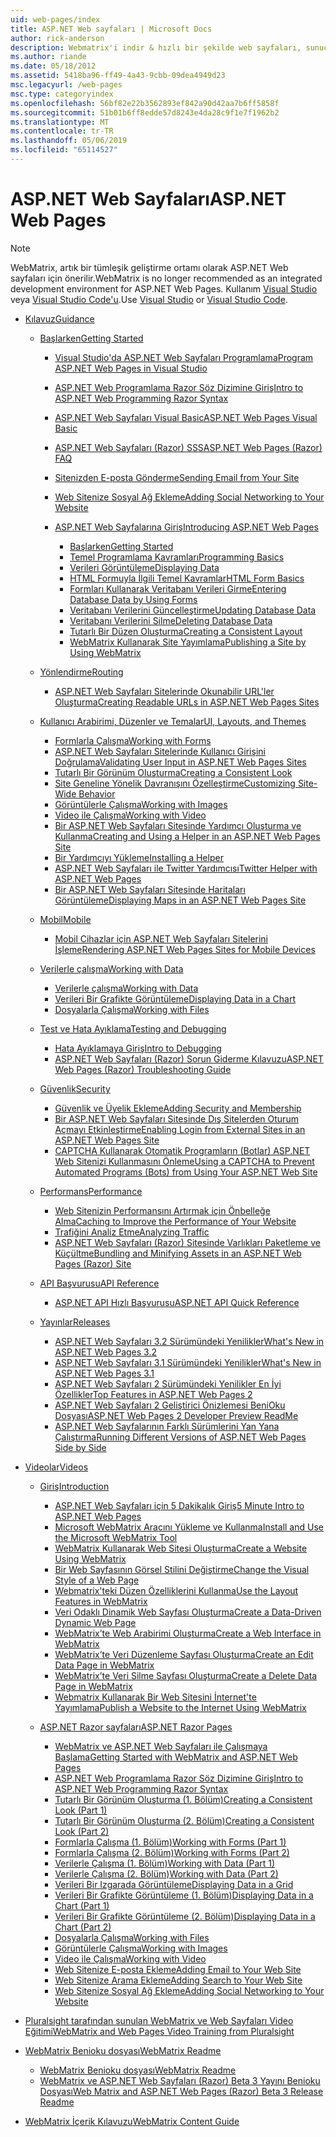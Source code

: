 ```yaml
---
uid: web-pages/index
title: ASP.NET Web sayfaları | Microsoft Docs
author: rick-anderson
description: Webmatrix'i indir & hızlı bir şekilde web sayfaları, sunucu kodunu HTML ile birleştirmenin basit bir şekilde oluşturmayı öğrenin.
ms.author: riande
ms.date: 05/18/2012
ms.assetid: 5418ba96-ff49-4a43-9cbb-09dea4949d23
msc.legacyurl: /web-pages
msc.type: categoryindex
ms.openlocfilehash: 56bf82e22b3562893ef842a90d42aa7b6ff5858f
ms.sourcegitcommit: 51b01b6ff8edde57d8243e4da28c9f1e7f1962b2
ms.translationtype: MT
ms.contentlocale: tr-TR
ms.lasthandoff: 05/06/2019
ms.locfileid: "65114527"
---
```

# <a name="aspnet-web-pages"></a><span data-ttu-id="312b8-103">ASP.NET Web Sayfaları</span><span class="sxs-lookup"><span data-stu-id="312b8-103">ASP.NET Web Pages</span></span>

> [!NOTE] 
> <span data-ttu-id="312b8-104">WebMatrix, artık bir tümleşik geliştirme ortamı olarak ASP.NET Web sayfaları için önerilir.</span><span class="sxs-lookup"><span data-stu-id="312b8-104">WebMatrix is no longer recommended as an integrated development environment for ASP.NET Web Pages.</span></span> <span data-ttu-id="312b8-105">Kullanım [Visual Studio](xref:aspnet/web-pages/overview/getting-started/program-asp-net-web-pages-in-visual-studio) veya [Visual Studio Code'u](https://code.visualstudio.com/).</span><span class="sxs-lookup"><span data-stu-id="312b8-105">Use [Visual Studio](xref:aspnet/web-pages/overview/getting-started/program-asp-net-web-pages-in-visual-studio) or [Visual Studio Code](https://code.visualstudio.com/).</span></span>

- [<span data-ttu-id="312b8-106">Kılavuz</span><span class="sxs-lookup"><span data-stu-id="312b8-106">Guidance</span></span>](overview/index.md)

    - [<span data-ttu-id="312b8-107">Başlarken</span><span class="sxs-lookup"><span data-stu-id="312b8-107">Getting Started</span></span>](overview/getting-started/index.md)

        - [<span data-ttu-id="312b8-108">Visual Studio'da ASP.NET Web Sayfaları Programlama</span><span class="sxs-lookup"><span data-stu-id="312b8-108">Program ASP.NET Web Pages in Visual Studio</span></span>](overview/getting-started/program-asp-net-web-pages-in-visual-studio.md)
        - [<span data-ttu-id="312b8-109">ASP.NET Web Programlama Razor Söz Dizimine Giriş</span><span class="sxs-lookup"><span data-stu-id="312b8-109">Intro to ASP.NET Web Programming Razor Syntax</span></span>](overview/getting-started/introducing-razor-syntax-c.md)
        - [<span data-ttu-id="312b8-110">ASP.NET Web Sayfaları Visual Basic</span><span class="sxs-lookup"><span data-stu-id="312b8-110">ASP.NET Web Pages Visual Basic</span></span>](overview/getting-started/introducing-razor-syntax-vb.md)
        - [<span data-ttu-id="312b8-111">ASP.NET Web Sayfaları (Razor) SSS</span><span class="sxs-lookup"><span data-stu-id="312b8-111">ASP.NET Web Pages (Razor) FAQ</span></span>](overview/getting-started/aspnet-web-pages-razor-faq.md)
        - [<span data-ttu-id="312b8-112">Sitenizden E-posta Gönderme</span><span class="sxs-lookup"><span data-stu-id="312b8-112">Sending Email from Your Site</span></span>](overview/getting-started/11-adding-email-to-your-web-site.md)
        - [<span data-ttu-id="312b8-113">Web Sitenize Sosyal Ağ Ekleme</span><span class="sxs-lookup"><span data-stu-id="312b8-113">Adding Social Networking to Your Website</span></span>](overview/getting-started/13-adding-social-networking-to-your-web-site.md)
        - [<span data-ttu-id="312b8-114">ASP.NET Web Sayfalarına Giriş</span><span class="sxs-lookup"><span data-stu-id="312b8-114">Introducing ASP.NET Web Pages</span></span>](overview/getting-started/introducing-aspnet-web-pages-2/index.md)

            - [<span data-ttu-id="312b8-115">Başlarken</span><span class="sxs-lookup"><span data-stu-id="312b8-115">Getting Started</span></span>](overview/getting-started/introducing-aspnet-web-pages-2/getting-started.md)
            - [<span data-ttu-id="312b8-116">Temel Programlama Kavramları</span><span class="sxs-lookup"><span data-stu-id="312b8-116">Programming Basics</span></span>](overview/getting-started/introducing-aspnet-web-pages-2/intro-to-web-pages-programming.md)
            - [<span data-ttu-id="312b8-117">Verileri Görüntüleme</span><span class="sxs-lookup"><span data-stu-id="312b8-117">Displaying Data</span></span>](overview/getting-started/introducing-aspnet-web-pages-2/displaying-data.md)
            - [<span data-ttu-id="312b8-118">HTML Formuyla İlgili Temel Kavramlar</span><span class="sxs-lookup"><span data-stu-id="312b8-118">HTML Form Basics</span></span>](overview/getting-started/introducing-aspnet-web-pages-2/form-basics.md)
            - [<span data-ttu-id="312b8-119">Formları Kullanarak Veritabanı Verileri Girme</span><span class="sxs-lookup"><span data-stu-id="312b8-119">Entering Database Data by Using Forms</span></span>](overview/getting-started/introducing-aspnet-web-pages-2/entering-data.md)
            - [<span data-ttu-id="312b8-120">Veritabanı Verilerini Güncelleştirme</span><span class="sxs-lookup"><span data-stu-id="312b8-120">Updating Database Data</span></span>](overview/getting-started/introducing-aspnet-web-pages-2/updating-data.md)
            - [<span data-ttu-id="312b8-121">Veritabanı Verilerini Silme</span><span class="sxs-lookup"><span data-stu-id="312b8-121">Deleting Database Data</span></span>](overview/getting-started/introducing-aspnet-web-pages-2/deleting-data.md)
            - [<span data-ttu-id="312b8-122">Tutarlı Bir Düzen Oluşturma</span><span class="sxs-lookup"><span data-stu-id="312b8-122">Creating a Consistent Layout</span></span>](overview/getting-started/introducing-aspnet-web-pages-2/layouts.md)
            - [<span data-ttu-id="312b8-123">WebMatrix Kullanarak Site Yayımlama</span><span class="sxs-lookup"><span data-stu-id="312b8-123">Publishing a Site by Using WebMatrix</span></span>](overview/getting-started/introducing-aspnet-web-pages-2/publishing.md)
    - [<span data-ttu-id="312b8-124">Yönlendirme</span><span class="sxs-lookup"><span data-stu-id="312b8-124">Routing</span></span>](overview/routing/index.md)

        - [<span data-ttu-id="312b8-125">ASP.NET Web Sayfaları Sitelerinde Okunabilir URL'ler Oluşturma</span><span class="sxs-lookup"><span data-stu-id="312b8-125">Creating Readable URLs in ASP.NET Web Pages Sites</span></span>](overview/routing/creating-readable-urls-in-aspnet-web-pages-sites.md)
    - [<span data-ttu-id="312b8-126">Kullanıcı Arabirimi, Düzenler ve Temalar</span><span class="sxs-lookup"><span data-stu-id="312b8-126">UI, Layouts, and Themes</span></span>](overview/ui-layouts-and-themes/index.md)

        - [<span data-ttu-id="312b8-127">Formlarla Çalışma</span><span class="sxs-lookup"><span data-stu-id="312b8-127">Working with Forms</span></span>](overview/ui-layouts-and-themes/4-working-with-forms.md)
        - [<span data-ttu-id="312b8-128">ASP.NET Web Sayfaları Sitelerinde Kullanıcı Girişini Doğrulama</span><span class="sxs-lookup"><span data-stu-id="312b8-128">Validating User Input in ASP.NET Web Pages Sites</span></span>](overview/ui-layouts-and-themes/validating-user-input-in-aspnet-web-pages-sites.md)
        - [<span data-ttu-id="312b8-129">Tutarlı Bir Görünüm Oluşturma</span><span class="sxs-lookup"><span data-stu-id="312b8-129">Creating a Consistent Look</span></span>](overview/ui-layouts-and-themes/3-creating-a-consistent-look.md)
        - [<span data-ttu-id="312b8-130">Site Geneline Yönelik Davranışını Özelleştirme</span><span class="sxs-lookup"><span data-stu-id="312b8-130">Customizing Site-Wide Behavior</span></span>](overview/ui-layouts-and-themes/18-customizing-site-wide-behavior.md)
        - [<span data-ttu-id="312b8-131">Görüntülerle Çalışma</span><span class="sxs-lookup"><span data-stu-id="312b8-131">Working with Images</span></span>](overview/ui-layouts-and-themes/9-working-with-images.md)
        - [<span data-ttu-id="312b8-132">Video ile Çalışma</span><span class="sxs-lookup"><span data-stu-id="312b8-132">Working with Video</span></span>](overview/ui-layouts-and-themes/10-working-with-video.md)
        - [<span data-ttu-id="312b8-133">Bir ASP.NET Web Sayfaları Sitesinde Yardımcı Oluşturma ve Kullanma</span><span class="sxs-lookup"><span data-stu-id="312b8-133">Creating and Using a Helper in an ASP.NET Web Pages Site</span></span>](overview/ui-layouts-and-themes/creating-and-using-a-helper-in-an-aspnet-web-pages-site.md)
        - [<span data-ttu-id="312b8-134">Bir Yardımcıyı Yükleme</span><span class="sxs-lookup"><span data-stu-id="312b8-134">Installing a Helper</span></span>](overview/ui-layouts-and-themes/installing-helpers.md)
        - [<span data-ttu-id="312b8-135">ASP.NET Web Sayfaları ile Twitter Yardımcısı</span><span class="sxs-lookup"><span data-stu-id="312b8-135">Twitter Helper with ASP.NET Web Pages</span></span>](overview/ui-layouts-and-themes/twitter-helper.md)
        - [<span data-ttu-id="312b8-136">Bir ASP.NET Web Sayfaları Sitesinde Haritaları Görüntüleme</span><span class="sxs-lookup"><span data-stu-id="312b8-136">Displaying Maps in an ASP.NET Web Pages Site</span></span>](overview/ui-layouts-and-themes/displaying-maps-in-an-aspnet-web-pages-site.md)
    - [<span data-ttu-id="312b8-137">Mobil</span><span class="sxs-lookup"><span data-stu-id="312b8-137">Mobile</span></span>](overview/mobile/index.md)

        - [<span data-ttu-id="312b8-138">Mobil Cihazlar için ASP.NET Web Sayfaları Sitelerini İşleme</span><span class="sxs-lookup"><span data-stu-id="312b8-138">Rendering ASP.NET Web Pages Sites for Mobile Devices</span></span>](overview/mobile/rendering-aspnet-web-pages-sites-for-mobile-devices.md)
    - [<span data-ttu-id="312b8-139">Verilerle çalışma</span><span class="sxs-lookup"><span data-stu-id="312b8-139">Working with Data</span></span>](overview/data/index.md)

        - [<span data-ttu-id="312b8-140">Verilerle çalışma</span><span class="sxs-lookup"><span data-stu-id="312b8-140">Working with Data</span></span>](overview/data/5-working-with-data.md)
        - [<span data-ttu-id="312b8-141">Verileri Bir Grafikte Görüntüleme</span><span class="sxs-lookup"><span data-stu-id="312b8-141">Displaying Data in a Chart</span></span>](overview/data/7-displaying-data-in-a-chart.md)
        - [<span data-ttu-id="312b8-142">Dosyalarla Çalışma</span><span class="sxs-lookup"><span data-stu-id="312b8-142">Working with Files</span></span>](overview/data/working-with-files.md)
    - [<span data-ttu-id="312b8-143">Test ve Hata Ayıklama</span><span class="sxs-lookup"><span data-stu-id="312b8-143">Testing and Debugging</span></span>](overview/testing-and-debugging/index.md)

        - [<span data-ttu-id="312b8-144">Hata Ayıklamaya Giriş</span><span class="sxs-lookup"><span data-stu-id="312b8-144">Intro to Debugging</span></span>](overview/testing-and-debugging/introduction-to-debugging.md)
        - [<span data-ttu-id="312b8-145">ASP.NET Web Sayfaları (Razor) Sorun Giderme Kılavuzu</span><span class="sxs-lookup"><span data-stu-id="312b8-145">ASP.NET Web Pages (Razor) Troubleshooting Guide</span></span>](overview/testing-and-debugging/aspnet-web-pages-razor-troubleshooting-guide.md)
    - [<span data-ttu-id="312b8-146">Güvenlik</span><span class="sxs-lookup"><span data-stu-id="312b8-146">Security</span></span>](overview/security/index.md)

        - [<span data-ttu-id="312b8-147">Güvenlik ve Üyelik Ekleme</span><span class="sxs-lookup"><span data-stu-id="312b8-147">Adding Security and Membership</span></span>](overview/security/16-adding-security-and-membership.md)
        - [<span data-ttu-id="312b8-148">Bir ASP.NET Web Sayfaları Sitesinde Dış Sitelerden Oturum Açmayı Etkinleştirme</span><span class="sxs-lookup"><span data-stu-id="312b8-148">Enabling Login from External Sites in an ASP.NET Web Pages Site</span></span>](overview/security/enabling-login-from-external-sites-in-an-aspnet-web-pages-site.md)
        - [<span data-ttu-id="312b8-149">CAPTCHA Kullanarak Otomatik Programların (Botlar) ASP.NET Web Sitenizi Kullanmasını Önleme</span><span class="sxs-lookup"><span data-stu-id="312b8-149">Using a CAPTCHA to Prevent Automated Programs (Bots) from Using Your ASP.NET Web Site</span></span>](overview/security/using-a-catpcha-to-prevent-automated-programs-bots-from-using-your-aspnet-web-site.md)
    - [<span data-ttu-id="312b8-150">Performans</span><span class="sxs-lookup"><span data-stu-id="312b8-150">Performance</span></span>](overview/performance-and-traffic/index.md)

        - [<span data-ttu-id="312b8-151">Web Sitenizin Performansını Artırmak için Önbelleğe Alma</span><span class="sxs-lookup"><span data-stu-id="312b8-151">Caching to Improve the Performance of Your Website</span></span>](overview/performance-and-traffic/15-caching-to-improve-the-performance-of-your-website.md)
        - [<span data-ttu-id="312b8-152">Trafiğini Analiz Etme</span><span class="sxs-lookup"><span data-stu-id="312b8-152">Analyzing Traffic</span></span>](overview/performance-and-traffic/14-analyzing-traffic.md)
        - [<span data-ttu-id="312b8-153">ASP.NET Web Sayfaları (Razor) Sitesinde Varlıkları Paketleme ve Küçültme</span><span class="sxs-lookup"><span data-stu-id="312b8-153">Bundling and Minifying Assets in an ASP.NET Web Pages (Razor) Site</span></span>](overview/performance-and-traffic/bundling-and-minifying-assets-in-an-aspnet-web-pages-razor-site.md)
    - [<span data-ttu-id="312b8-154">API Başvurusu</span><span class="sxs-lookup"><span data-stu-id="312b8-154">API Reference</span></span>](overview/api-reference/index.md)

        - [<span data-ttu-id="312b8-155">ASP.NET API Hızlı Başvurusu</span><span class="sxs-lookup"><span data-stu-id="312b8-155">ASP.NET API Quick Reference</span></span>](overview/api-reference/asp-net-web-pages-api-reference.md)
    - [<span data-ttu-id="312b8-156">Yayınlar</span><span class="sxs-lookup"><span data-stu-id="312b8-156">Releases</span></span>](overview/releases/index.md)

        - [<span data-ttu-id="312b8-157">ASP.NET Web Sayfaları 3.2 Sürümündeki Yenilikler</span><span class="sxs-lookup"><span data-stu-id="312b8-157">What's New in ASP.NET Web Pages 3.2</span></span>](overview/releases/whats-new-in-aspnet-web-pages-32.md)
        - [<span data-ttu-id="312b8-158">ASP.NET Web Sayfaları 3.1 Sürümündeki Yenilikler</span><span class="sxs-lookup"><span data-stu-id="312b8-158">What's New in ASP.NET Web Pages 3.1</span></span>](overview/releases/whats-new-aspnet-web-pages-31.md)
        - [<span data-ttu-id="312b8-159">ASP.NET Web Sayfaları 2 Sürümündeki Yenilikler En İyi Özellikler</span><span class="sxs-lookup"><span data-stu-id="312b8-159">Top Features in ASP.NET Web Pages 2</span></span>](overview/releases/top-features-in-web-pages-2.md)
        - [<span data-ttu-id="312b8-160">ASP.NET Web Sayfaları 2 Geliştirici Önizlemesi BeniOku Dosyası</span><span class="sxs-lookup"><span data-stu-id="312b8-160">ASP.NET Web Pages 2 Developer Preview ReadMe</span></span>](overview/releases/aspnet-web-pages-2-developer-preview-readme.md)
        - [<span data-ttu-id="312b8-161">ASP.NET Web Sayfalarının Farklı Sürümlerini Yan Yana Çalıştırma</span><span class="sxs-lookup"><span data-stu-id="312b8-161">Running Different Versions of ASP.NET Web Pages Side by Side</span></span>](overview/releases/running-v1-and-v2-sites-side-by-side.md)
- [<span data-ttu-id="312b8-162">Videolar</span><span class="sxs-lookup"><span data-stu-id="312b8-162">Videos</span></span>](videos/index.md)

    - [<span data-ttu-id="312b8-163">Giriş</span><span class="sxs-lookup"><span data-stu-id="312b8-163">Introduction</span></span>](videos/introduction/index.md)

        - [<span data-ttu-id="312b8-164">ASP.NET Web Sayfaları için 5 Dakikalık Giriş</span><span class="sxs-lookup"><span data-stu-id="312b8-164">5 Minute Intro to ASP.NET Web Pages</span></span>](videos/introduction/5-minute-introduction-to-aspnet-web-pages.md)
        - [<span data-ttu-id="312b8-165">Microsoft WebMatrix Aracını Yükleme ve Kullanma</span><span class="sxs-lookup"><span data-stu-id="312b8-165">Install and Use the Microsoft WebMatrix Tool</span></span>](videos/introduction/install-and-use-the-microsoft-webmatrix-tool.md)
        - [<span data-ttu-id="312b8-166">WebMatrix Kullanarak Web Sitesi Oluşturma</span><span class="sxs-lookup"><span data-stu-id="312b8-166">Create a Website Using WebMatrix</span></span>](videos/introduction/create-a-website-using-webmatrix.md)
        - [<span data-ttu-id="312b8-167">Bir Web Sayfasının Görsel Stilini Değiştirme</span><span class="sxs-lookup"><span data-stu-id="312b8-167">Change the Visual Style of a Web Page</span></span>](videos/introduction/change-the-visual-style-of-a-web-page.md)
        - [<span data-ttu-id="312b8-168">Webmatrix'teki Düzen Özelliklerini Kullanma</span><span class="sxs-lookup"><span data-stu-id="312b8-168">Use the Layout Features in WebMatrix</span></span>](videos/introduction/use-the-layout-features-in-webmatrix.md)
        - [<span data-ttu-id="312b8-169">Veri Odaklı Dinamik Web Sayfası Oluşturma</span><span class="sxs-lookup"><span data-stu-id="312b8-169">Create a Data-Driven Dynamic Web Page</span></span>](videos/introduction/create-a-data-driven-dynamic-web-page.md)
        - [<span data-ttu-id="312b8-170">WebMatrix’te Web Arabirimi Oluşturma</span><span class="sxs-lookup"><span data-stu-id="312b8-170">Create a Web Interface in WebMatrix</span></span>](videos/introduction/create-a-web-interface-in-webmatrix.md)
        - [<span data-ttu-id="312b8-171">WebMatrix’te Veri Düzenleme Sayfası Oluşturma</span><span class="sxs-lookup"><span data-stu-id="312b8-171">Create an Edit Data Page in WebMatrix</span></span>](videos/introduction/create-an-edit-data-page-in-webmatrix.md)
        - [<span data-ttu-id="312b8-172">WebMatrix’te Veri Silme Sayfası Oluşturma</span><span class="sxs-lookup"><span data-stu-id="312b8-172">Create a Delete Data Page in WebMatrix</span></span>](videos/introduction/create-a-delete-data-page-in-webmatrix.md)
        - [<span data-ttu-id="312b8-173">Webmatrix Kullanarak Bir Web Sitesini İnternet'te Yayımlama</span><span class="sxs-lookup"><span data-stu-id="312b8-173">Publish a Website to the Internet Using WebMatrix</span></span>](videos/introduction/publish-a-website-to-the-internet-using-webmatrix.md)
    - [<span data-ttu-id="312b8-174">ASP.NET Razor sayfaları</span><span class="sxs-lookup"><span data-stu-id="312b8-174">ASP.NET Razor Pages</span></span>](videos/aspnet-razor-pages/index.md)

        - [<span data-ttu-id="312b8-175">WebMatrix ve ASP.NET Web Sayfaları ile Çalışmaya Başlama</span><span class="sxs-lookup"><span data-stu-id="312b8-175">Getting Started with WebMatrix and ASP.NET Web Pages</span></span>](videos/aspnet-razor-pages/getting-started-with-webmatrix-and-aspnet-web-pages.md)
        - [<span data-ttu-id="312b8-176">ASP.NET Web Programlama Razor Söz Dizimine Giriş</span><span class="sxs-lookup"><span data-stu-id="312b8-176">Intro to ASP.NET Web Programming Razor Syntax</span></span>](videos/aspnet-razor-pages/introduction-to-aspnet-web-programming-using-the-razor-syntax.md)
        - [<span data-ttu-id="312b8-177">Tutarlı Bir Görünüm Oluşturma (1. Bölüm)</span><span class="sxs-lookup"><span data-stu-id="312b8-177">Creating a Consistent Look (Part 1)</span></span>](videos/aspnet-razor-pages/creating-a-consistent-look-part-1.md)
        - [<span data-ttu-id="312b8-178">Tutarlı Bir Görünüm Oluşturma (2. Bölüm)</span><span class="sxs-lookup"><span data-stu-id="312b8-178">Creating a Consistent Look (Part 2)</span></span>](videos/aspnet-razor-pages/creating-a-consistent-look-part-2.md)
        - [<span data-ttu-id="312b8-179">Formlarla Çalışma (1. Bölüm)</span><span class="sxs-lookup"><span data-stu-id="312b8-179">Working with Forms (Part 1)</span></span>](videos/aspnet-razor-pages/working-with-forms-part-1.md)
        - [<span data-ttu-id="312b8-180">Formlarla Çalışma (2. Bölüm)</span><span class="sxs-lookup"><span data-stu-id="312b8-180">Working with Forms (Part 2)</span></span>](videos/aspnet-razor-pages/working-with-forms-part-2.md)
        - [<span data-ttu-id="312b8-181">Verilerle Çalışma (1. Bölüm)</span><span class="sxs-lookup"><span data-stu-id="312b8-181">Working with Data (Part 1)</span></span>](videos/aspnet-razor-pages/working-with-data-part-1.md)
        - [<span data-ttu-id="312b8-182">Verilerle Çalışma (2. Bölüm)</span><span class="sxs-lookup"><span data-stu-id="312b8-182">Working with Data (Part 2)</span></span>](videos/aspnet-razor-pages/working-with-data-part-2.md)
        - [<span data-ttu-id="312b8-183">Verileri Bir Izgarada Görüntüleme</span><span class="sxs-lookup"><span data-stu-id="312b8-183">Displaying Data in a Grid</span></span>](videos/aspnet-razor-pages/displaying-data-in-a-grid.md)
        - [<span data-ttu-id="312b8-184">Verileri Bir Grafikte Görüntüleme (1. Bölüm)</span><span class="sxs-lookup"><span data-stu-id="312b8-184">Displaying Data in a Chart (Part 1)</span></span>](videos/aspnet-razor-pages/displaying-data-in-a-chart-part-1.md)
        - [<span data-ttu-id="312b8-185">Verileri Bir Grafikte Görüntüleme (2. Bölüm)</span><span class="sxs-lookup"><span data-stu-id="312b8-185">Displaying Data in a Chart (Part 2)</span></span>](videos/aspnet-razor-pages/displaying-data-in-a-chart-part-2.md)
        - [<span data-ttu-id="312b8-186">Dosyalarla Çalışma</span><span class="sxs-lookup"><span data-stu-id="312b8-186">Working with Files</span></span>](videos/aspnet-razor-pages/working-with-files.md)
        - [<span data-ttu-id="312b8-187">Görüntülerle Çalışma</span><span class="sxs-lookup"><span data-stu-id="312b8-187">Working with Images</span></span>](videos/aspnet-razor-pages/working-with-images.md)
        - [<span data-ttu-id="312b8-188">Video ile Çalışma</span><span class="sxs-lookup"><span data-stu-id="312b8-188">Working with Video</span></span>](videos/aspnet-razor-pages/working-with-video.md)
        - [<span data-ttu-id="312b8-189">Web Sitenize E-posta Ekleme</span><span class="sxs-lookup"><span data-stu-id="312b8-189">Adding Email to Your Web Site</span></span>](videos/aspnet-razor-pages/adding-email-to-your-web-site.md)
        - [<span data-ttu-id="312b8-190">Web Sitenize Arama Ekleme</span><span class="sxs-lookup"><span data-stu-id="312b8-190">Adding Search to Your Web Site</span></span>](videos/aspnet-razor-pages/adding-search-to-your-web-site.md)
        - [<span data-ttu-id="312b8-191">Web Sitenize Sosyal Ağ Ekleme</span><span class="sxs-lookup"><span data-stu-id="312b8-191">Adding Social Networking to Your Website</span></span>](videos/aspnet-razor-pages/adding-social-networking-to-your-website.md)
- [<span data-ttu-id="312b8-192">Pluralsight tarafından sunulan WebMatrix ve Web Sayfaları Video Eğitimi</span><span class="sxs-lookup"><span data-stu-id="312b8-192">WebMatrix and Web Pages Video Training from Pluralsight</span></span>](pluralsight.md)
- [<span data-ttu-id="312b8-193">WebMatrix Benioku dosyası</span><span class="sxs-lookup"><span data-stu-id="312b8-193">WebMatrix Readme</span></span>](readme/index.md)

    - [<span data-ttu-id="312b8-194">WebMatrix Benioku dosyası</span><span class="sxs-lookup"><span data-stu-id="312b8-194">WebMatrix Readme</span></span>](readme/overview.md)
    - [<span data-ttu-id="312b8-195">WebMatrix ve ASP.NET Web Sayfaları (Razor) Beta 3 Yayını Benioku Dosyası</span><span class="sxs-lookup"><span data-stu-id="312b8-195">Web Matrix and ASP.NET Web Pages (Razor) Beta 3 Release Readme</span></span>](readme/beta3.md)
- [<span data-ttu-id="312b8-196">WebMatrix İçerik Kılavuzu</span><span class="sxs-lookup"><span data-stu-id="312b8-196">WebMatrix Content Guide</span></span>](content-guide.md)
